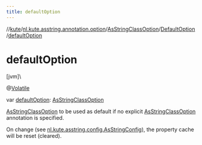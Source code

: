 ```yaml
---
title: defaultOption
---
```

//[kute](../../../../index.html)/[nl.kute.asstring.annotation.option](../../index.html)/[AsStringClassOption](../index.html)/[DefaultOption](index.html)/[defaultOption](default-option.html)



# defaultOption



[jvm]\




@[Volatile](https://kotlinlang.org/api/latest/jvm/stdlib/kotlin.jvm/-volatile/index.html)



var [defaultOption](default-option.html): [AsStringClassOption](../index.html)



[AsStringClassOption](../index.html) to be used as default if no explicit [AsStringClassOption](../index.html) annotation is specified.



On change (see [nl.kute.asstring.config.AsStringConfig](../../../nl.kute.asstring.config/-as-string-config/index.html)), the property cache will be reset (cleared).




